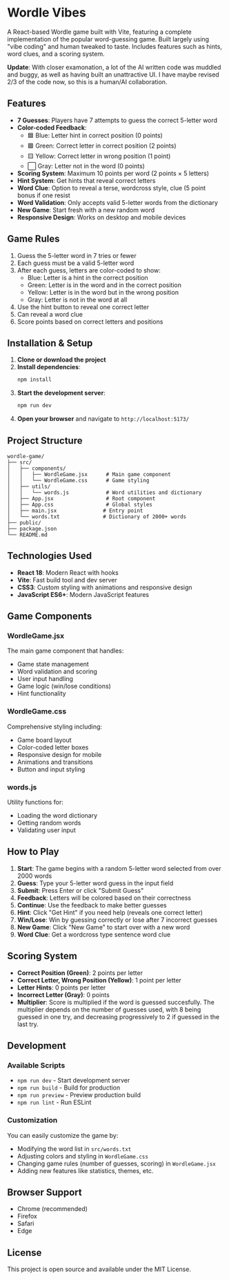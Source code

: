 # Wordle Vibes

A React-based Wordle game built with Vite, featuring a complete implementation of the popular word-guessing game. Built largely using "vibe coding" and human tweaked to taste. Includes features such as hints, word clues, and a scoring system. 

**Update**: With closer examonation, a lot of the AI written code was muddled and buggy, as well as having built an unattractive UI. I have maybe revised 2/3 of the code now, so this is a human/AI collaboration. 

## Features

- **7 Guesses**: Players have 7 attempts to guess the correct 5-letter word
- **Color-coded Feedback**: 
  - 🟦 Blue: Letter hint in correct position (0 points)
  - 🟩 Green: Correct letter in correct position (2 points)
  - 🟨 Yellow: Correct letter in wrong position (1 point)
  - ⬜ Gray: Letter not in the word (0 points)
- **Scoring System**: Maximum 10 points per word (2 points × 5 letters)
- **Hint System**: Get hints that reveal correct letters
- **Word Clue**: Option to reveal a terse, wordcross style, clue (5 point bonus if one resist
- **Word Validation**: Only accepts valid 5-letter words from the dictionary
- **New Game**: Start fresh with a new random word
- **Responsive Design**: Works on desktop and mobile devices

## Game Rules

1. Guess the 5-letter word in 7 tries or fewer
2. Each guess must be a valid 5-letter word
3. After each guess, letters are color-coded to show:
   - Blue: Letter is a hint in the correct position
   - Green: Letter is in the word and in the correct position
   - Yellow: Letter is in the word but in the wrong position
   - Gray: Letter is not in the word at all
4. Use the hint button to reveal one correct letter
5. Can reveal a word clue
6. Score points based on correct letters and positions

## Installation & Setup

1. **Clone or download the project**
2. **Install dependencies**:
   ```bash
   npm install
   ```
3. **Start the development server**:
   ```bash
   npm run dev
   ```
4. **Open your browser** and navigate to `http://localhost:5173/`

## Project Structure

```
wordle-game/
├── src/
│   ├── components/
│   │   ├── WordleGame.jsx      # Main game component
│   │   └── WordleGame.css      # Game styling
│   ├── utils/
│   │   └── words.js            # Word utilities and dictionary
│   ├── App.jsx                 # Root component
│   ├── App.css                 # Global styles
│   ├── main.jsx               # Entry point
│   └── words.txt              # Dictionary of 2000+ words
├── public/
├── package.json
└── README.md
```

## Technologies Used

- **React 18**: Modern React with hooks
- **Vite**: Fast build tool and dev server
- **CSS3**: Custom styling with animations and responsive design
- **JavaScript ES6+**: Modern JavaScript features

## Game Components

### WordleGame.jsx
The main game component that handles:
- Game state management
- Word validation and scoring
- User input handling
- Game logic (win/lose conditions)
- Hint functionality

### WordleGame.css
Comprehensive styling including:
- Game board layout
- Color-coded letter boxes
- Responsive design for mobile
- Animations and transitions
- Button and input styling

### words.js
Utility functions for:
- Loading the word dictionary
- Getting random words
- Validating user input

## How to Play

1. **Start**: The game begins with a random 5-letter word selected from over 2000 words
2. **Guess**: Type your 5-letter word guess in the input field
3. **Submit**: Press Enter or click "Submit Guess"
4. **Feedback**: Letters will be colored based on their correctness
5. **Continue**: Use the feedback to make better guesses
6. **Hint**: Click "Get Hint" if you need help (reveals one correct letter)
7. **Win/Lose**: Win by guessing correctly or lose after 7 incorrect guesses
8. **New Game**: Click "New Game" to start over with a new word
9. **Word Clue**: Get a wordcross type sentence word clue

## Scoring System

- **Correct Position (Green)**: 2 points per letter
- **Correct Letter, Wrong Position (Yellow)**: 1 point per letter
- **Letter Hints**: 0 points per letter
- **Incorrect Letter (Gray)**: 0 points
- **Multiplier**: Score is multiplied if the word is guessed succesfully. The multiplier depends
on the number of guesses used, with 8 being guessed in one try, and decreasing
progressively to 2 if guessed in the last try.

## Development

### Available Scripts

- `npm run dev` - Start development server
- `npm run build` - Build for production
- `npm run preview` - Preview production build
- `npm run lint` - Run ESLint

### Customization

You can easily customize the game by:
- Modifying the word list in `src/words.txt`
- Adjusting colors and styling in `WordleGame.css`
- Changing game rules (number of guesses, scoring) in `WordleGame.jsx`
- Adding new features like statistics, themes, etc.

## Browser Support

- Chrome (recommended)
- Firefox
- Safari
- Edge

## License

This project is open source and available under the MIT License.
